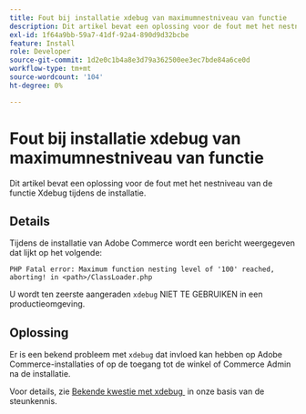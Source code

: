 ```yaml
---
title: Fout bij installatie xdebug van maximumnestniveau van functie
description: Dit artikel bevat een oplossing voor de fout met het nestniveau van de functie Xdebug tijdens de installatie.
exl-id: 1f64a9bb-59a7-41df-92a4-890d9d32bcbe
feature: Install
role: Developer
source-git-commit: 1d2e0c1b4a8e3d79a362500ee3ec7bde84a6ce0d
workflow-type: tm+mt
source-wordcount: '104'
ht-degree: 0%

---
```


# Fout bij installatie xdebug van maximumnestniveau van functie

Dit artikel bevat een oplossing voor de fout met het nestniveau van de functie Xdebug tijdens de installatie.

## Details

Tijdens de installatie van Adobe Commerce wordt een bericht weergegeven dat lijkt op het volgende:

`PHP Fatal error: Maximum function nesting level of '100' reached, aborting! in <path>/ClassLoader.php`

U wordt ten zeerste aangeraden `xdebug` NIET TE GEBRUIKEN in een productieomgeving.

## Oplossing

Er is een bekend probleem met `xdebug` dat invloed kan hebben op Adobe Commerce-installaties of op de toegang tot de winkel of Commerce Admin na de installatie.

Voor details, zie [&#x200B; Bekende kwestie met xdebug &#x200B;](/help/troubleshooting/miscellaneous/known-issues-that-affect-installation.md) in onze basis van de steunkennis.
